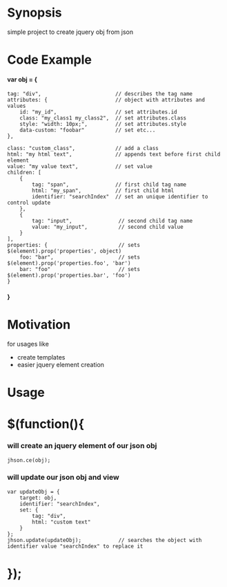 # Synopsis
simple project to create jquery obj from json 
# Code Example
#### var obj = {
    tag: "div",                        // describes the tag name
    attributes: {                      // object with attributes and values
        id: "my_id",                   // set attributes.id
        class: "my_class1 my_class2",  // set attributes.class
        style: "width: 10px;",         // set attributes.style
        data-custom: "foobar"          // set etc...
    },
    
    class: "custom_class",             // add a class
    html: "my html text",              // appends text before first child element
    value: "my value text",            // set value
    children: [
        {
            tag: "span",               // first child tag name
            html: "my_span",           // first child html
            identifier: "searchIndex"  // set an unique identifier to control update
        },
        {
            tag: "input",               // second child tag name
            value: "my_input",          // second child value
        }
    ],
    properties: {                       // sets $(element).prop('properties', object)
        foo: "bar",                     // sets $(element).prop('properties.foo', 'bar')
        bar: "foo"                      // sets $(element).prop('properties.bar', 'foo')
    }
#### }
# Motivation

for usages like
- create templates
- easier jquery element creation


# Usage
# $(function(){
### will create an jquery element of our json obj
    jhson.ce(obj);

### will update our json obj and view

    var updateObj = {
        target: obj,
        identifier: "searchIndex",
        set: {
            tag: "div",
            html: "custom text"
        }
    };
    jhson.update(updateObj);            // searches the object with identifier value "searchIndex" to replace it
# });